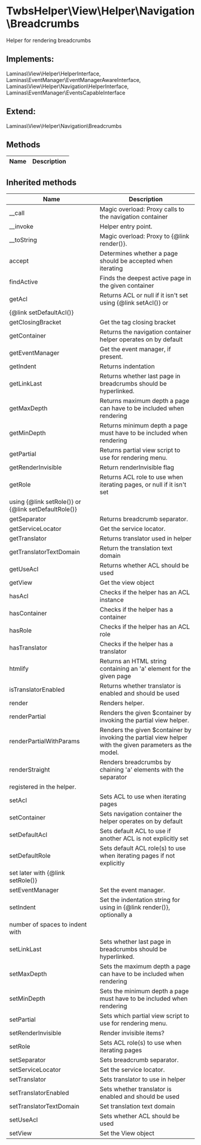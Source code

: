 # TwbsHelper\View\Helper\Navigation\Breadcrumbs  

Helper for rendering breadcrumbs

## Implements:
Laminas\View\Helper\HelperInterface, Laminas\EventManager\EventManagerAwareInterface, Laminas\View\Helper\Navigation\HelperInterface, Laminas\EventManager\EventsCapableInterface

## Extend:

Laminas\View\Helper\Navigation\Breadcrumbs

## Methods

| Name | Description |
|------|-------------|

## Inherited methods

| Name | Description |
|------|-------------|
|__call|Magic overload: Proxy calls to the navigation container|
|__invoke|Helper entry point.|
|__toString|Magic overload: Proxy to {@link render()}.|
|accept|Determines whether a page should be accepted when iterating|
|findActive|Finds the deepest active page in the given container|
|getAcl|Returns ACL or null if it isn't set using {@link setAcl()} or
{@link setDefaultAcl()}|
|getClosingBracket|Get the tag closing bracket|
|getContainer|Returns the navigation container helper operates on by default|
|getEventManager|Get the event manager, if present.|
|getIndent|Returns indentation|
|getLinkLast|Returns whether last page in breadcrumbs should be hyperlinked.|
|getMaxDepth|Returns maximum depth a page can have to be included when rendering|
|getMinDepth|Returns minimum depth a page must have to be included when rendering|
|getPartial|Returns partial view script to use for rendering menu.|
|getRenderInvisible|Return renderInvisible flag|
|getRole|Returns ACL role to use when iterating pages, or null if it isn't set
using {@link setRole()} or {@link setDefaultRole()}|
|getSeparator|Returns breadcrumb separator.|
|getServiceLocator|Get the service locator.|
|getTranslator|Returns translator used in helper|
|getTranslatorTextDomain|Return the translation text domain|
|getUseAcl|Returns whether ACL should be used|
|getView|Get the view object|
|hasAcl|Checks if the helper has an ACL instance|
|hasContainer|Checks if the helper has a container|
|hasRole|Checks if the helper has an ACL role|
|hasTranslator|Checks if the helper has a translator|
|htmlify|Returns an HTML string containing an 'a' element for the given page|
|isTranslatorEnabled|Returns whether translator is enabled and should be used|
|render|Renders helper.|
|renderPartial|Renders the given $container by invoking the partial view helper.|
|renderPartialWithParams|Renders the given $container by invoking the partial view helper with the given parameters as the model.|
|renderStraight|Renders breadcrumbs by chaining 'a' elements with the separator
registered in the helper.|
|setAcl|Sets ACL to use when iterating pages|
|setContainer|Sets navigation container the helper operates on by default|
|setDefaultAcl|Sets default ACL to use if another ACL is not explicitly set|
|setDefaultRole|Sets default ACL role(s) to use when iterating pages if not explicitly
set later with {@link setRole()}|
|setEventManager|Set the event manager.|
|setIndent|Set the indentation string for using in {@link render()}, optionally a
number of spaces to indent with|
|setLinkLast|Sets whether last page in breadcrumbs should be hyperlinked.|
|setMaxDepth|Sets the maximum depth a page can have to be included when rendering|
|setMinDepth|Sets the minimum depth a page must have to be included when rendering|
|setPartial|Sets which partial view script to use for rendering menu.|
|setRenderInvisible|Render invisible items?|
|setRole|Sets ACL role(s) to use when iterating pages|
|setSeparator|Sets breadcrumb separator.|
|setServiceLocator|Set the service locator.|
|setTranslator|Sets translator to use in helper|
|setTranslatorEnabled|Sets whether translator is enabled and should be used|
|setTranslatorTextDomain|Set translation text domain|
|setUseAcl|Sets whether ACL should be used|
|setView|Set the View object|


